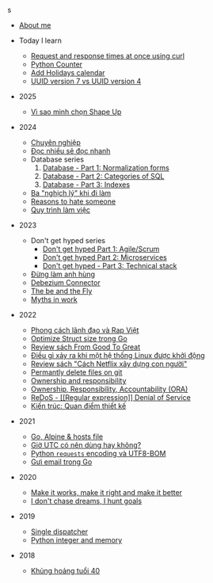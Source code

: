 s

- [About me](./README.md)

- Today I learn
  - [Request and response times at once using curl](./TIL/20240527_request-and-response-times-at-once-using-curl.md)
  - [Python Counter](./TIL/20240612_python-counter.md)
  - [Add Holidays calendar](./TIL/20240614_add-holidays-calendar.md)
  - [UUID version 7 vs UUID version 4](./TIL/20240706_uuid7_vs_uuid4.md)

- 2025
  - [Vì sao mình chọn Shape Up](./2025/20250511_vi-sao-minh-chon-shape-up.md)

- 2024
  - [Chuyên nghiệp](./2024/20240125_professional-working.md)
  - [Đọc nhiều sẽ đọc nhanh](./2024/20240304_more-you-read-faster-you-read.md)
  - Database series
     1. [Database - Part 1: Normalization forms](./2024/20240226_database-part-1-normalization-forms.md)
     2. [Database - Part 2: Categories of SQL](./2024/20240226_database-part-2-categories-of-SQL.md)
     3. [Database - Part 3: Indexes](./2024/20240226_database-part-3-indexes.md)
  - [Ba "nghịch lý" khi đi làm](./2024/20240731_ba-ngich-ly-khi-di-lam.md)
  - [Reasons to hate someone](./2024/20241030_reasons-to-hate-someone.md)
  - [Quy trình làm việc](./2024/20241123_quy-trinh-lam-viec.md)

- 2023
  - Don't get hyped series
    - [Don't get hyped Part 1: Agile/Scrum](./2023/20230224_dont-get-hyped-part-1-agile-scrum.md)
    - [Don't get hyped Part 2: Microservices](./2023/20230225_dont-get-hyped-part-2-microservices.md)
    - [Don't get hyped - Part 3: Technical stack](./2023/20230226_dont-get-hyped-part-3-technical-stack.md)
  - [Đừng làm anh hùng](./2023/20230331_dung-lam-anh-hung.md)
  - [Debezium Connector](./2023/20230801_debezium-connector.md)
  - [The be and the Fly](./2023/20231117_the-bee-and-the-fly.md)
  - [Myths in work](./2023/20231215_myths-in-work.md)

- 2022
  - [Phong cách lãnh đạo và Rap Việt](./2022/20220126_phong_cach_lanh_dao_va_rap_viet.md)
  - [Optimize Struct size trong Go](./2022/20220414_optimize_struct_size_in_go.md)
  - [Review sách From Good To Great](./2022/20220416_review_from_good_to_great.md)
  - [Điều gì xảy ra khi một hệ thống Linux được khởi động](./2022/20220426_dieu_gi_xay_ra_khi_linux_boots.md)
  - [Review sách "Cách Netflix xây dựng con người"](./2022/20220501_review_sach_cach_netflix_xay_dung_con_nguoi.md)
  - [Permantly delete files on git](./2022/20220608_permantly-delete-files-on-git.md)
  - [Ownership and responsibility](./2022/20220609_ownership_and_responsibility.md)
  - [Ownership, Responsibility, Accountability (ORA)](./2022/20220610_Ownership_Responsibility_Accountability.md)
  - [ReDoS - [[Regular expression]] Denial of Service](./2022/20220619_redos.md)
  - [Kiến trúc: Quan điểm thiết kế](./2022/20221001_architecture_quan_diem_thiet_ke.md)

- 2021
  - [Go, Alpine & hosts file](./2021/20210331_go_alpine_and_hosts_file.md)
  - [Giờ UTC có nên dùng hay không?](./2021/20210523_Gio_UTC_nen_hay_khong.md)
  - [Python `requests` encoding và UTF8-BOM](./2021/20210720_python_request_encoding_and_BOM.md)
  - [Gưi email trong Go](./2021/20211003_send_email_in_go.md)

- 2020
  - [Make it works, make it right and make it better](./2020/20200418_make_it.md)
  - [I don't chase dreams, I hunt goals](./2020/20200426_i_dont_chase_dreams.md)

- 2019
  - [Single dispatcher](./2019/20190608_single_dispatcher.md)
  - [Python integer and memory](./2019/20190609_python_integer_and_memory.md)

- 2018
  - [Khủng hoảng tuổi 40](./2018/20180714_khung_hoang_tuoi_40.md)
